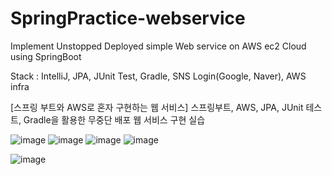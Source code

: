 # SpringPractice-webservice

Implement Unstopped Deployed simple Web service on AWS ec2 Cloud using SpringBoot

Stack : IntelliJ, JPA, JUnit Test, Gradle, SNS Login(Google, Naver), AWS infra

[스프링 부트와 AWS로 혼자 구현하는 웹 서비스]
스프링부트, AWS, JPA, JUnit 테스트, Gradle을 활용한 무중단 배포 웹 서비스 구현 실습

![image](https://user-images.githubusercontent.com/52997401/128632576-2b657565-46f4-4760-bb4e-c137fa05d75a.png)
![image](https://user-images.githubusercontent.com/52997401/128632673-5e4c009b-1b9a-4f0f-a9ae-34a30481d3a6.png)
![image](https://user-images.githubusercontent.com/52997401/134811244-446b5ea0-51fe-482e-8072-3b49a28b0d4a.png)
![image](https://user-images.githubusercontent.com/52997401/134811541-c37d8a4e-7365-4dac-8ecf-b0cb08476292.png)



![image](https://user-images.githubusercontent.com/52997401/128632600-f67b807c-d82f-4f2b-9f67-1a3cea528a51.png)
